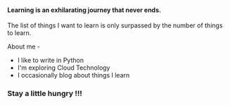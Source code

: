 #### Learning is an exhilarating journey that never ends. 

The list of things I want to learn is only surpassed by the number of things to learn.

About me -

- I like to write in Python
- I'm exploring Cloud Technology
- I occasionally blog about things I learn

### Stay a little hungry !!!


<!-- ### Hi there 👋 --->
<!--
**vidyabhandary/vidyabhandary** is a ✨ _special_ ✨ repository because its `README.md` (this file) appears on your GitHub profile.
-->
<!--
Here are some ideas to get you started:

- 🔭 I’m currently working on ...
- 🌱 I’m currently learning ...
- 👯 I’m looking to collaborate on ...
- 🤔 I’m looking for help with ...
- 💬 Ask me about ...
- 📫 How to reach me: ...
- 😄 Pronouns: ...
- ⚡ Fun fact: ...
-->
